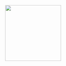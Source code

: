 <div>
<a href="https://github.com/ArturMirandaAntonelli">
<img height="180em" src="https://github-readme-stats.vercel.app/api?username=ArturMirandaAntonelli&show_icons=true&theme=dark"/>
</div>
